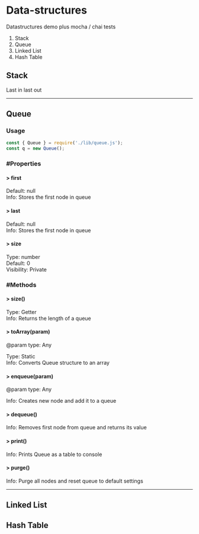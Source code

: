 # Data-structures

Datastructures demo plus mocha / chai tests

1. Stack
2. Queue
3. Linked List
4. Hash Table

## Stack

Last in last out

---

## Queue

### Usage

```js
const { Queue } = require('./lib/queue.js');
const q = new Queue();
```

### #Properties

#### > first

Default: null</br>
Info: Stores the first node in queue

#### > last

Default: null</br>
Info: Stores the first node in queue

#### > size

Type: number</br>
Default: 0</br>
Visibility: Private</br>

### #Methods

#### > size()

Type: Getter</br>
Info: Returns the length of a queue

#### > toArray(param)

@param type: Any

Type: Static</br>
Info: Converts Queue structure to an array

#### > enqueue(param)

@param type: Any

Info: Creates new node and add it to a queue

#### > dequeue()

Info: Removes first node from queue and returns its value

#### > print()

Info: Prints Queue as a table to console

#### > purge()

Info: Purge all nodes and reset queue to default settings

---

## Linked List

## Hash Table
